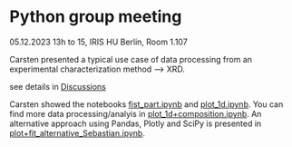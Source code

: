 # Python group meeting 

05.12.2023 13h to 15, 
IRIS HU Berlin, Room 1.107

Carsten presented a typical use case of data processing from an experimental characterization method --> XRD.

see details in [Discussions](https://github.com/orgs/IKZ-Berlin/discussions/2)

Carsten showed the notebooks [fist_part.ipynb](20231212_meeting/fist_part.ipynb) and [plot_1d.ipynb](IKZ-Berlin/IKZ-Python-Workgroup/20231212_meeting/plot_1d.ipynb). 
You can find more data processing/analyis in [plot_1d+composition.ipynb](20231212_meeting/plot_1d+composition.ipynb). An alternative approach using Pandas, Plotly and SciPy is presented in [plot+fit_alternative_Sebastian.ipynb](IKZ-Berlin/IKZ-Python-Workgroup/20231212_meeting/plot+fit_alternative_Sebastian.ipynb).